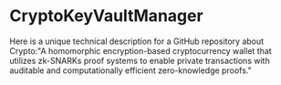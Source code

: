 # CryptoKeyVaultManager
Here is a unique technical description for a GitHub repository about Crypto:"A homomorphic encryption-based cryptocurrency wallet that utilizes zk-SNARKs proof systems to enable private transactions with auditable and computationally efficient zero-knowledge proofs."
